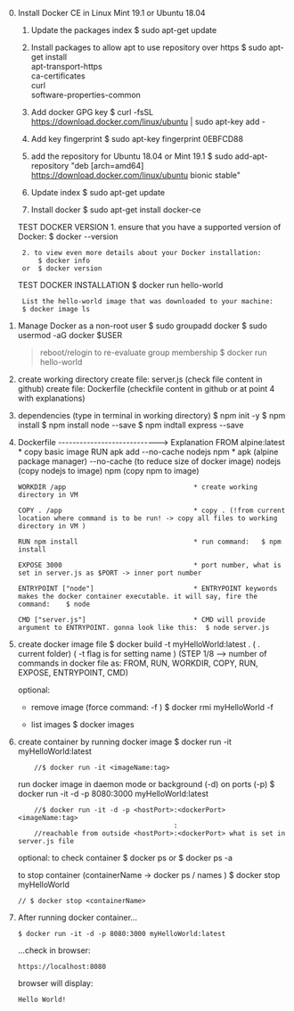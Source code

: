 0) Install Docker CE in Linux Mint 19.1 or Ubuntu 18.04

    1. Update the packages index
        $ sudo apt-get update

    2. Install packages to allow apt to use repository over https
        $ sudo apt-get install \
        apt-transport-https \
        ca-certificates \
        curl \
        software-properties-common

    3. Add docker GPG key
        $ curl -fsSL https://download.docker.com/linux/ubuntu | sudo apt-key add -

    4. Add key fingerprint
        $ sudo apt-key fingerprint 0EBFCD88

    5. add the repository for Ubuntu 18.04 or Mint 19.1
        $ sudo add-apt-repository "deb [arch=amd64] https://download.docker.com/linux/ubuntu bionic stable"

    6. Update index
        $ sudo apt-get update

    7. Install docker
        $ sudo apt-get install docker-ce



    TEST DOCKER VERSION
        1. ensure that you have a supported version of Docker:
            $ docker --version

        2. to view even more details about your Docker installation:
            $ docker info 
        or  $ docker version 

    TEST DOCKER INSTALLATION
        $ docker run hello-world

        List the hello-world image that was downloaded to your machine:
        $ docker image ls


1) Manage Docker as a non-root user
         $ sudo groupadd docker
         $ sudo usermod -aG docker $USER
      > reboot/relogin to re-evaluate group membership
         $ docker run hello-world

2)  create working directory
    create file: server.js      (check file content in github)
    create file: Dockerfile     (checkfile content in github or at point 4 with explanations)

3)  dependencies (type in terminal in working directory)
        $ npm init -y
        $ npm install
        $ npm install node --save
        $ npm indtall express --save

4)  Dockerfile ---------------------------->    Explanation
        FROM alpine:latest                          * copy basic image
        RUN apk add --no-cache nodejs npm           * apk (alpine package manager) --no-cache (to reduce size of docker image) nodejs (copy nodejs to image) npm (copy npm to image)

        WORKDIR /app                                * create working directory in VM

        COPY . /app                                 * copy . (!from current location where command is to be run! -> copy all files to working directory in VM )

        RUN npm install                             * run command:   $ npm install

        EXPOSE 3000                                 * port number, what is set in server.js as $PORT -> inner port number

        ENTRYPOINT ["node"]                         * ENTRYPOINT keywords makes the docker container executable. it will say, fire the command:    $ node

        CMD ["server.js"]                           * CMD will provide argument to ENTRYPOINT. gonna look like this:  $ node server.js


5)  create docker image file 
        $ docker build -t myHelloWorld:latest . 
            ( . current folder)
            ( -t flag is for setting name )
            (STEP 1/8 --> number of commands in docker file as: FROM, RUN, WORKDIR, COPY, RUN, EXPOSE, ENTRYPOINT, CMD) 


    optional:
      * remove image (force command: -f )
            $ docker rmi myHelloWorld -f

      * list images
            $ docker images


5)  create container by running docker image
        $ docker run -it myHelloWorld:latest       
 
            //$ docker run -it <imageName:tag>
 

    run docker image in daemon mode or background (-d) on ports (-p)
        $ docker run -it -d -p 8080:3000 myHelloWorld:latest

            //$ docker run -it -d -p <hostPort>:<dockerPort> <imageName:tag>
                                               :
            //reachable from outside <hostPort>:<dockerPort> what is set in server.js file

    optional:
     to check container
        $ docker ps 
        or
        $ docker ps -a


     to stop container (containerName -> docker ps / names )
        $ docker stop myHelloWorld

        // $ docker stop <containerName>


6)  After running docker container...

        $ docker run -it -d -p 8080:3000 myHelloWorld:latest


    ...check in browser:

        https://localhost:8080


    browser will display:

        Hello World!
    


